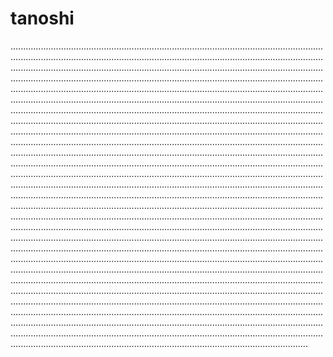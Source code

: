 # tanoshi
......................................................................................................................................................................................................................................................................................................................................................................................................................................................................................................................................................................................................................................................................................................................................................................................................................................................................................................................................................................................................................................................................................................................................................................................................................................................................................................................................................................................................................................................................................................................................................................................................................................................................................................................................................................................................................................................................................................................................................................................................................................................................................................................................................................................................................................................................................................................................................................................................................................................................................................................................................................................................................................................................................................................................................................................................................................................................................................................................................................................................................................................................................................................................................................................................................................................................................................................................................................................................................................................................................................................................................................................................................................................................................................................................